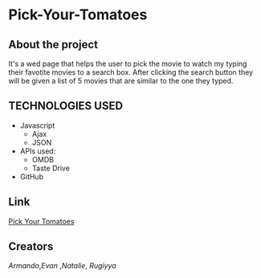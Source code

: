 # Pick-Your-Tomatoes
## About the project
It's a wed page that helps the user to pick the movie to watch my typing their favotite movies to a search box. After clicking the search button they will be given a list of 5 movies that are similar to the one they typed.

## TECHNOLOGIES USED
  * Javascript
      * Ajax
      * JSON
  * APIs used:
      * OMDB
      * Taste Drive
  * GitHub
  
## Link
[Pick Your Tomatoes](https://volk117.github.io/Pick-Your-Tomatoes/)

## Creators 

*Armando*,*Evan* ,*Natalie*, *Rugiyya*
